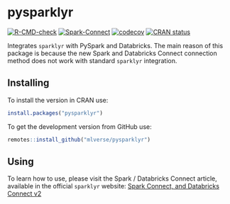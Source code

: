 
<!-- README.md is generated from README.Rmd. Please edit that file -->

# pysparklyr

<!-- badges: start -->

[![R-CMD-check](https://github.com/mlverse/pysparklyr/actions/workflows/R-CMD-check.yaml/badge.svg)](https://github.com/mlverse/pysparklyr/actions/workflows/R-CMD-check.yaml)
[![Spark-Connect](https://github.com/mlverse/pysparklyr/actions/workflows/spark-tests.yaml/badge.svg)](https://github.com/mlverse/pysparklyr/actions/workflows/spark-tests.yaml)
[![codecov](https://codecov.io/gh/mlverse/pysparklyr/graph/badge.svg?token=O1N9qPabpF)](https://app.codecov.io/gh/mlverse/pysparklyr)
[![CRAN
status](https://www.r-pkg.org/badges/version/pysparklyr)](https://CRAN.R-project.org/package=pysparklyr)
<!-- badges: end -->

Integrates `sparklyr` with PySpark and Databricks. The main reason of
this package is because the new Spark and Databricks Connect connection
method does not work with standard `sparklyr` integration.

## Installing

To install the version in CRAN use:

``` r
install.packages("pysparklyr")
```

To get the development version from GitHub use:

``` r
remotes::install_github("mlverse/pysparklyr")
```

## Using

To learn how to use, please visit the Spark / Databricks Connect
article, available in the official `sparklyr` website: [Spark Connect,
and Databricks Connect
v2](https://spark.rstudio.com/deployment/databricks-spark-connect.html)
